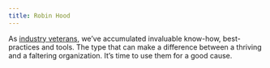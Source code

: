 ```yaml
---
title: Robin Hood
---
```


As [industry veterans](/), we’ve accumulated invaluable know-how, best-practices and tools.
The type that can make a difference between a thriving and a faltering organization. 
It’s time to use them for a good cause.

